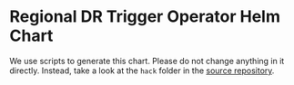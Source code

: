 # Regional DR Trigger Operator Helm Chart

We use scripts to generate this chart. Please do not change anything in it directly. Instead, take a look at the `hack` folder
in the [source repository](https://github.com/RHEcosystemAppEng/regional-dr-trigger-operator).
